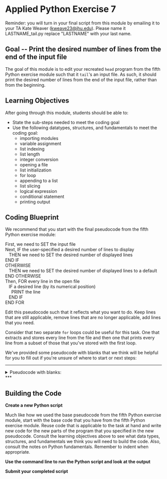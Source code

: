

# Applied Python Exercise 7

Reminder: you will turn in your final script from this module by emailing it to your TA Kate Weaver (kweave23@jhu.edu). Please name it LASTNAME_tail.py replace "LASTNAME" with your last name.

## Goal -- Print the desired number of lines from the end of the input file

The goal of this module is to edit your recreated `head` program from the fifth Python exercise module such that it `tail`'s an input file. As such, it should print the desired number of lines from the end of the input file, rather than from the beginning. 

## Learning Objectives

After going through this module, students should be able to:

* State the sub-steps needed to meet the coding goal
* Use the following datatypes, structures, and fundamentals to meet the coding goal:
  * importing modules
  * variable assignment
  * list indexing
  * list length
  * integer conversion
  * opening a file
  * list initialization
  * for loop
  * appending to a list
  * list slicing
  * logical expression
  * conditional statement
  * printing output
  
## Coding Blueprint

We recommend that you start with the final pseudocode from the fifth Python exercise module: 

First, we need to SET the input file <br />
Next, IF the user-specified a desired number of lines to display <br />
&nbsp;&nbsp;  THEN we need to SET the desired number of displayed lines <br />
END IF <br />
OTHERWISE <br />
&nbsp;&nbsp;  THEN we need to SET the desired number of displayed lines to a default <br />
END OTHERWISE <br />
Then, FOR every line in the open file <br />
&nbsp;&nbsp;  IF a desired line (by its numerical position) <br />
&nbsp;&nbsp;&nbsp;&nbsp;    PRINT the line <br />
&nbsp;&nbsp;  END IF <br />
END FOR <br />

Edit this pseudocode such that it reflects what you want to do. Keep lines that are still applicable, remove lines that are no longer applicable, add lines that you need.

Consider that two separate `for` loops could be useful for this task. One that extracts and stores every line from the file and then one that prints every line from a subset of those that you've stored with the first loop.

We've provided some pseudocode with blanks that we think will be helpful for you to fill out if you're unsure of where to start or next steps:

***
<details><summary> Pseudocode with blanks: </summary>

First, we need to SET the input file <br />
Next, IF the user-specified a desired number of lines to display <br />
&nbsp;&nbsp;  THEN we need to SET the desired number of displayed lines <br />
END IF <br />
OTHERWISE  <br />
&nbsp;&nbsp;  THEN we need to SET the desired number of displayed lines to a default <br />
END OTHERWISE <br />
___ a storage list for lines in the file <br />
Then, FOR every line in the open file <br />
&nbsp;&nbsp;  ~~IF a desired line (by its numerical position)~~ <br />
&nbsp;&nbsp;&nbsp;&nbsp;    ~~PRINT the line~~ <br />
&nbsp;&nbsp;  ~~END IF~~ <br />
&nbsp;&nbsp;  ___ the line to the storage list <br />
END FOR <br />

___ a subset of the storage list to be the last ____ items in the storage list <br />
___ every line in the subset <br />
&nbsp;&nbsp;  _____ the line <br />
END FOR <br />

</details>
***

## Building the Code

**Create a new Python script**

Much like how we used the base pseudocode from the fifth Python exercise module, start with the base code that you have from the fifth Python exercise module. Reuse code that is applicable to the task at hand and write new code for the new parts of the program that you specified in the new pseudocode. Consult the learning objectives above to see what data types, structures, and fundamentals we think you will need to build the code. Also, consult the notes on Python fundamentals. Remember to indent when appropriate.

**Use the command line to run the Python script and look at the output**

**Submit your completed script**

<!--
## Completed Intended Goal Code


```python
#USAGE: LASTNAME_tail.py input_filename [desired_number_of_lines]
import sys
filename = sys.argv[1]
if len(sys.argv) > 2:
  n_lines = int(sys.argv[2])
else:
  n_lines = 10
line_list = []
for line in open(filename):
  line_list.append(line)

last_n_lines = line_list[len(line_list)-9:]
#or last_n_lines = line_list[len(line_list)-9:len(line_list)+1]
for line in last_n_lines:
    print(line.strip('\r\n'))
```
-->

